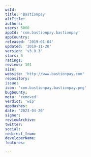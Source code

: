 ```yaml
---
wsId: 
title: 'Bastionpay'
altTitle: 
authors: 
users: 5000
appId: 'com.bastionpay.bastionpay'
appCountry: 
released: '2019-01-04'
updated: '2019-11-20'
version: 'v3.0.3'
stars: 5
ratings: 
reviews: 101
size: 
website: 'http://www.bastionpay.com'
repository: 
issue: 
icon: 'com.bastionpay.bastionpay.png'
bugbounty: 
meta: 'removed'
verdict: 'wip'
appHashes: 
date: '2023-04-20'
signer: 
reviewArchive: 
twitter: 
social: 
redirect_from: 
developerName: 
features: 

---
```


